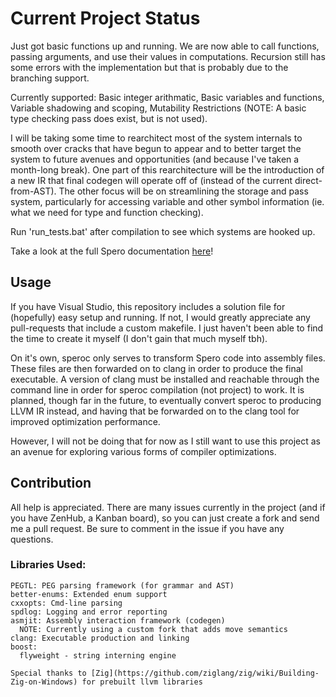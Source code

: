 # Current Project Status

Just got basic functions up and running. We are now able to call functions, passing arguments, and use their values in
computations. Recursion still has some errors with the implementation but that is probably due to the branching support.

Currently supported: Basic integer arithmatic, Basic variables and functions, Variable shadowing and scoping, Mutability Restrictions (NOTE: A basic type checking pass does exist, but is not used).

I will be taking some time to rearchitect most of the system internals to smooth over cracks that have begun to appear
and to better target the system to future avenues and opportunities (and because I've taken a month-long break). One
part of this rearchitecture will be the introduction of a new IR that final codegen will operate off of (instead of the
current direct-from-AST). The other focus will be on streamlining the storage and pass system, particularly for
accessing variable and other symbol information (ie. what we need for type and function checking).

Run 'run_tests.bat' after compilation to see which systems are hooked up.

Take a look at the full Spero documentation [here](https://github.com/hGriff0n/Spero)!

## Usage

If you have Visual Studio, this repository includes a solution file for (hopefully) easy setup and running. If not, I would greatly appreciate any pull-requests that include a custom makefile.
I just haven't been able to find the time to create it myself (I don't gain that much myself tbh).

On it's own, speroc only serves to transform Spero code into assembly files. These files are then forwarded on to clang
in order to produce the final executable. A version of clang must be installed and reachable through the command line
in order for speroc compilation (not project) to work. It is planned, though far in the future, to eventually convert
speroc to producing LLVM IR instead, and having that be forwarded on to the clang tool for improved optimization
performance.

However, I will not be doing that for now as I still want to use this project as an avenue for exploring various forms
of compiler optimizations.

## Contribution

All help is appreciated. There are many issues currently in the project (and if you have ZenHub, a Kanban board), so you can just create a fork and send me a pull request.
Be sure to comment in the issue if you have any questions.

### Libraries Used:

    PEGTL: PEG parsing framework (for grammar and AST)
    better-enums: Extended enum support
    cxxopts: Cmd-line parsing
	spdlog: Logging and error reporting
    asmjit: Assembly interaction framework (codegen)
	  NOTE: Currently using a custom fork that adds move semantics
    clang: Executable production and linking
    boost:
      flyweight - string interning engine

	Special thanks to [Zig](https://github.com/ziglang/zig/wiki/Building-Zig-on-Windows) for prebuilt llvm libraries